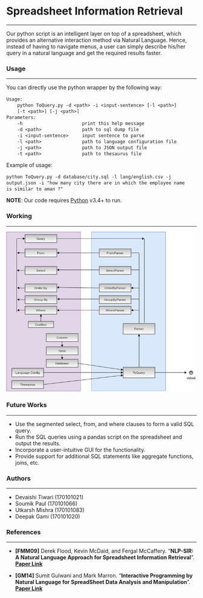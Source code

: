 # Spreadsheet Information Retrieval
----
Our python script is an intelligent layer on top of a spreadsheet, which provides an alternative interaction method via Natural Language. 
Hence, instead of having to navigate menus, a user can simply describe his/her query in a natural language and get the required results faster.

### Usage
----
You can directly use the python wrapper by the following way:
```
Usage:
	python ToQuery.py -d <path> -i <input-sentence> [-l <path>] 
	[-t <path>] [-j <path>]
Parameters:
	-h					    print this help message
	-d <path>				path to sql dump file
	-i <input-sentence>		input sentence to parse
	-l <path>				path to language configuration file
	-j <path>				path to JSON output file
	-t <path>				path to thesaurus file
```
Example of usage:
```
python ToQuery.py -d database/city.sql -l lang/english.csv -j 
output.json -i "how many city there are in which the employee name
is similar to aman ?"
```
**NOTE**: Our code requires [Python](https://www.python.org/) v3.4+ to run. 

### Working
----
<p align="center"><img src="./Reports/UMLdiagram.png"></p>

### Future Works
----
 - Use the segmented select, from, and where clauses to form a valid SQL query.
 - Run the SQL queries using a pandas script on the spreadsheet and output the results.
 - Incorporate a user-intuitive GUI for the functionality.
 - Provide support for additional SQL statements like aggregate functions, joins, etc.

### Authors
----
- Devaishi Tiwari (170101021)
- Soumik Paul (170101066)
- Utkarsh Mishra (170101083)
- Deepak Gami (170101020)

### References
----
- **[FMM09]** Derek Flood, Kevin McDaid, and Fergal McCaffery. “**NLP-SIR: A Natural Language Approach for Spreadsheet Information Retrieval**”. [**Paper Link**](http://arxiv.org/abs/0908.1193)

- **[GM14]** Sumit Gulwani and Mark Marron. “**Interactive Programming by Natural Language for SpreadSheet Data Analysis and Manipulation**”. [**Paper Link**](https://www.microsoft.com/en-us/research/publication/nlyze-interactive-programming-natural-languagespreadsheet-data-analysis-manipulation/)
